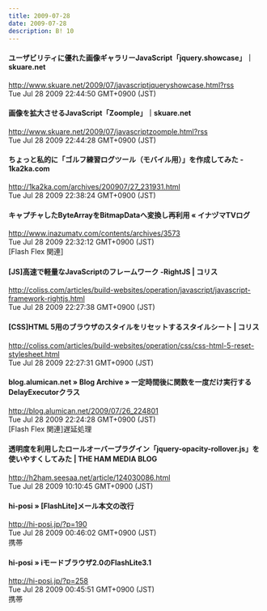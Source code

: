 ```yaml
---
title: 2009-07-28
date: 2009-07-28
description: B! 10
---
```


#### ユーザビリティに優れた画像ギャラリーJavaScript「jquery.showcase」｜skuare.net
http://www.skuare.net/2009/07/javascriptjqueryshowcase.html?rss<br>
Tue Jul 28 2009 22:44:50 GMT+0900 (JST)<br>


#### 画像を拡大させるJavaScript「Zoomple」｜skuare.net
http://www.skuare.net/2009/07/javascriptzoomple.html?rss<br>
Tue Jul 28 2009 22:44:28 GMT+0900 (JST)<br>


#### ちょっと私的に「ゴルフ練習ログツール（モバイル用）」を作成してみた - 1ka2ka.com
http://1ka2ka.com/archives/200907/27_231931.html<br>
Tue Jul 28 2009 22:38:24 GMT+0900 (JST)<br>


#### キャプチャしたByteArrayをBitmapDataへ変換し再利用 « イナヅマTVログ
http://www.inazumatv.com/contents/archives/3573<br>
Tue Jul 28 2009 22:32:12 GMT+0900 (JST)<br>
[Flash Flex 関連]


####   [JS]高速で軽量なJavaScriptのフレームワーク -RightJS | コリス
http://coliss.com/articles/build-websites/operation/javascript/javascript-framework-rightjs.html<br>
Tue Jul 28 2009 22:27:38 GMT+0900 (JST)<br>


####   [CSS]HTML 5用のブラウザのスタイルをリセットするスタイルシート | コリス
http://coliss.com/articles/build-websites/operation/css/css-html-5-reset-stylesheet.html<br>
Tue Jul 28 2009 22:27:31 GMT+0900 (JST)<br>


#### blog.alumican.net  » Blog Archive   » 一定時間後に関数を一度だけ実行するDelayExecutorクラス
http://blog.alumican.net/2009/07/26_224801<br>
Tue Jul 28 2009 22:24:28 GMT+0900 (JST)<br>
[Flash Flex 関連]遅延処理


#### 透明度を利用したロールオーバープラグイン「jquery-opacity-rollover.js」を使いやすくしてみた | THE HAM MEDIA BLOG
http://h2ham.seesaa.net/article/124030086.html<br>
Tue Jul 28 2009 10:10:45 GMT+0900 (JST)<br>


#### hi-posi » [FlashLite]メール本文の改行
http://hi-posi.jp/?p=190<br>
Tue Jul 28 2009 00:46:02 GMT+0900 (JST)<br>
携帯


#### hi-posi » iモードブラウザ2.0のFlashLite3.1
http://hi-posi.jp/?p=258<br>
Tue Jul 28 2009 00:45:51 GMT+0900 (JST)<br>
携帯


